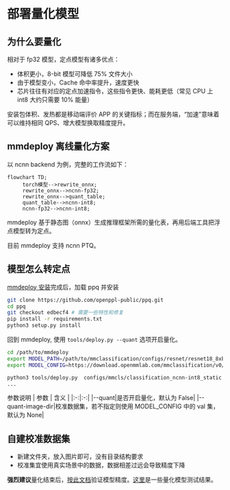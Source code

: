# 部署量化模型

## 为什么要量化

相对于 fp32 模型，定点模型有诸多优点：

* 体积更小，8-bit 模型可降低 75% 文件大小
* 由于模型变小，Cache 命中率提升，速度更快
* 芯片往往有对应的定点加速指令，这些指令更快、能耗更低（常见 CPU 上 int8 大约只需要 10% 能量）

安装包体积、发热都是移动端评价 APP 的关键指标；而在服务端，“加速”意味着可以维持相同 QPS、增大模型换取精度提升。

## mmdeploy 离线量化方案

以 ncnn backend 为例，完整的工作流如下：

```mermaid
flowchart TD;
     torch模型-->rewrite_onnx;
     rewrite_onnx-->ncnn-fp32;
     rewrite_onnx-->quant_table;
     quant_table-->ncnn-int8;
     ncnn-fp32-->ncnn-int8;
```

mmdeploy 基于静态图（onnx）生成推理框架所需的量化表，再用后端工具把浮点模型转为定点。

目前 mmdeploy 支持 ncnn PTQ。

## 模型怎么转定点

[mmdeploy 安装](../01-how-to-build/build_from_source.md)完成后，加载 ppq 并安装

```bash
git clone https://github.com/openppl-public/ppq.git
cd ppq
git checkout edbecf4 # 需要一些特性和修复
pip install -r requirements.txt
python3 setup.py install
```

回到 mmdeploy, 使用 `tools/deploy.py --quant` 选项开启量化。

```bash
cd /path/to/mmdeploy
export MODEL_PATH=/path/to/mmclassification/configs/resnet/resnet18_8xb16_cifar10.py
export MODEL_CONFIG=https://download.openmmlab.com/mmclassification/v0/resnet/resnet18_b16x8_cifar10_20210528-bd6371c8.pth

python3 tools/deploy.py  configs/mmcls/classification_ncnn-int8_static.py  ${MODEL_CONFIG}  ${MODEL_PATH}   /path/to/self-test.png   --work-dir work_dir --device cpu --quant --quant-image-dir /path/to/images
...
```

参数说明
| 参数 | 含义 |
|:-:|:-:|
|--quant|是否开启量化，默认为 False|
|--quant-image-dir|校准数据集，若不指定则使用 MODEL_CONFIG 中的 val 集，默认为 None|


## 自建校准数据集

* 新建文件夹，放入图片即可，没有目录结构要求
* 校准集宜使用真实场景中的数据，数据相差过远会导致精度下降

**强烈建议**量化结束后，[按此文档](./profile_model.md)验证模型精度。[这里](../03-benchmark/quantization.md)是一些量化模型测试结果。
